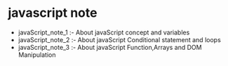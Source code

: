 # javascript note

* javaScript_note_1 :- About javaScript concept and variables
* javaScript_note_2 :- About javaScript Conditional statement and loops
* javaScript_note_3 :- About javaScript Function,Arrays and DOM Manipulation
